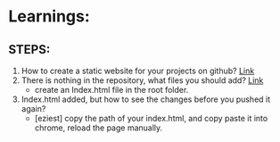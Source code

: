# Learnings: 

## STEPS: 
1. How to create a static website for your projects on github? [Link](https://pages.github.com/)
2. There is nothing in the repository, what files you should add? [Link](https://medium.com/flycode/how-to-deploy-a-static-website-for-free-using-github-pages-8eddc194853b)
    - create an Index.html file in the root folder.
3. Index.html added, but how to see the changes before you pushed it again?
    - [eziest] copy the path of your index.html, and copy paste it into chrome, reload the page manually. 

